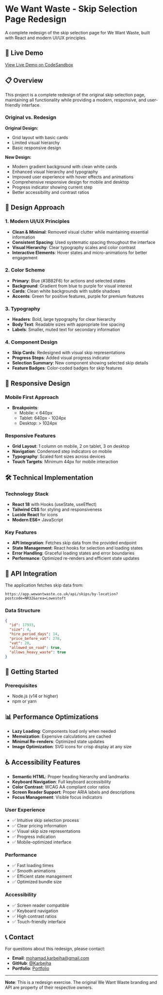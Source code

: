 # We Want Waste - Skip Selection Page Redesign

A complete redesign of the skip selection page for We Want Waste, built with React and modern UI/UX principles.

## 🚀 Live Demo

[View Live Demo on CodeSandbox](https://codesandbox.io/p/devbox/tks789)

## 📋 Overview

This project is a complete redesign of the original skip selection page, maintaining all functionality while providing a modern, responsive, and user-friendly interface.

### Original vs. Redesign

**Original Design:**
- Grid layout with basic cards
- Limited visual hierarchy
- Basic responsive design

**New Design:**
- Modern gradient background with clean white cards
- Enhanced visual hierarchy and typography
- Improved user experience with hover effects and animations
- Comprehensive responsive design for mobile and desktop
- Progress indicator showing current step
- Better accessibility and contrast ratios

## 🎨 Design Approach

### 1. **Modern UI/UX Principles**
- **Clean & Minimal**: Removed visual clutter while maintaining essential information
- **Consistent Spacing**: Used systematic spacing throughout the interface
- **Visual Hierarchy**: Clear typography scales and color contrast
- **Interactive Elements**: Hover states and micro-animations for better engagement

### 2. **Color Scheme**
- **Primary**: Blue (#3B82F6) for actions and selected states
- **Background**: Gradient from blue to purple for visual interest
- **Cards**: Clean white backgrounds with subtle shadows
- **Accents**: Green for positive features, purple for premium features

### 3. **Typography**
- **Headers**: Bold, large typography for clear hierarchy
- **Body Text**: Readable sizes with appropriate line spacing
- **Labels**: Smaller, muted text for secondary information

### 4. **Component Design**
- **Skip Cards**: Redesigned with visual skip representations
- **Progress Steps**: Added visual progress indicator
- **Selection Summary**: New component showing selected skip details
- **Feature Badges**: Color-coded badges for skip features

## 📱 Responsive Design

### Mobile First Approach
- **Breakpoints**: 
  - Mobile: < 640px
  - Tablet: 640px - 1024px  
  - Desktop: > 1024px

### Responsive Features
- **Grid Layout**: 1 column on mobile, 2 on tablet, 3 on desktop
- **Navigation**: Condensed step indicators on mobile
- **Typography**: Scaled font sizes across devices
- **Touch Targets**: Minimum 44px for mobile interaction

## 🛠 Technical Implementation

### Technology Stack
- **React 18** with Hooks (useState, useEffect)
- **Tailwind CSS** for styling and responsiveness
- **Lucide React** for icons
- **Modern ES6+** JavaScript

### Key Features
- **API Integration**: Fetches skip data from the provided endpoint
- **State Management**: React hooks for selection and loading states
- **Error Handling**: Graceful loading states and error boundaries
- **Performance**: Optimized re-renders and efficient state updates


## 🔗 API Integration

The application fetches skip data from:
```
https://app.wewantwaste.co.uk/api/skips/by-location?postcode=NR32&area=Lowestoft
```

### Data Structure
```json
{
  "id": 17933,
  "size": 4,
  "hire_period_days": 14,
  "price_before_vat": 278,
  "vat": 20,
  "allowed_on_road": true,
  "allows_heavy_waste": true
}
```

## 🚀 Getting Started

### Prerequisites
- Node.js (v14 or higher)
- npm or yarn


## 📊 Performance Optimizations

- **Lazy Loading**: Components load only when needed
- **Memoization**: Expensive calculations are cached
- **Minimal Re-renders**: Optimized state updates
- **Image Optimization**: SVG icons for crisp display at any size

## ♿ Accessibility Features

- **Semantic HTML**: Proper heading hierarchy and landmarks
- **Keyboard Navigation**: Full keyboard accessibility
- **Color Contrast**: WCAG AA compliant color ratios
- **Screen Reader Support**: Proper ARIA labels and descriptions
- **Focus Management**: Visible focus indicators


### User Experience
- ✅ Intuitive skip selection process
- ✅ Clear pricing information
- ✅ Visual skip size representations
- ✅ Progress indication
- ✅ Mobile-optimized interface

### Performance
- ✅ Fast loading times
- ✅ Smooth animations
- ✅ Efficient state management
- ✅ Optimized bundle size

### Accessibility
- ✅ Screen reader compatible
- ✅ Keyboard navigation
- ✅ High contrast ratios
- ✅ Touch-friendly interface

## 📞 Contact

For questions about this redesign, please contact:
- **Email**: mohamad.karbejha@gmail.com
- **GitHub**: [@Karbejha](https://github.com/Karbejha)
- **Portfolio**: [Portfolio](https://portfolio-mohamad-karbejhas-projects.vercel.app/)


---

**Note**: This is a redesign exercise. The original We Want Waste branding and API are property of their respective owners.
